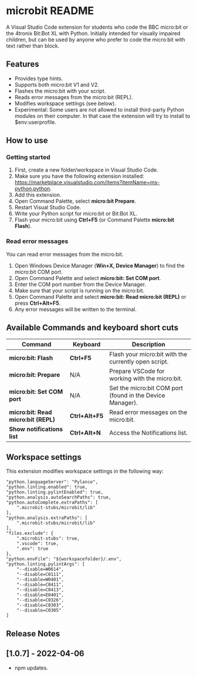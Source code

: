 # microbit README

A Visual Studio Code extension for students who code the BBC micro:bit or the 4tronix Bit:Bot XL with Python. Initially intended for visually impaired children, but can be used by anyone who prefer to code the micro:bit with text rather than block.

## Features

* Provides type hints.
* Supports both micro:bit V1 and V2.
* Flashes the micro:bit with your script.
* Reads error messages from the micro:bit (REPL).
* Modifies workspace settings (see below).
* Experimental: Some users are not allowed to install third-party Python modules on their computer. In that case the extension will try to install to $env:userprofile.

## How to use

### Getting started

1. First, create a new folder/workspace in Visual Studio Code.
2. Make sure you have the following extension installed: https://marketplace.visualstudio.com/items?itemName=ms-python.python.
3. Add this extension.
4. Open Command Palette, select __micro:bit Prepare__.
5. Restart Visual Studio Code.
6. Write your Python script for micro:bit or Bit:Bot XL.
7. Flash your micro:bit using __Ctrl+F5__ (or Command Palette __micro:bit Flash__).

### Read error messages

You can read error messages from the micro:bit.

1. Open Windows Device Manager (__Win+X, Device Manager__) to find the micro:bit COM port.
2. Open Command Palette and select __micro:bit: Set COM port__.
3. Enter the COM port number from the Device Manager.
4. Make sure that your script is running on the micro:bit.
5. Open Command Palette and select __micro:bit: Read micro:bit (REPL)__ or press __Ctrl+Alt+F5__.
6. Any error messages will be written to the terminal.

## Available Commands and keyboard short cuts

| Command                              | Keyboard        | Description                                              |
| -----------                          | -----------     | -----------                                              |
| __micro:bit: Flash__                 | __Ctrl+F5__     | Flash your micro:bit with the currently open script.     |
| __micro:bit: Prepare__               | N/A             | Prepare VSCode for working with the micro:bit.           |
| __micro:bit: Set COM port__          | N/A             | Set the micro:bit COM port (found in the Device Manager).|
| __micro:bit: Read micro:bit (REPL)__ | __Ctrl+Alt+F5__ | Read error messages on the micro:bit.                    |
| __Show notifications list__          | __Ctrl+Alt+N__  | Access the Notifications list.                           |

## Workspace settings

This extension modifies workspace settings in the following way:

```
"python.languageServer": "Pylance",
"python.linting.enabled": true,
"python.linting.pylintEnabled": true,
"python.analysis.autoSearchPaths": true,
"python.autoComplete.extraPaths": [
    ".microbit-stubs/microbit/lib"
],
"python.analysis.extraPaths": [
    ".microbit-stubs/microbit/lib"
],
"files.exclude": {
    ".microbit-stubs": true,
    ".vscode": true,
    ".env": true
},
"python.envFile": "${workspacefolder}/.env",
"python.linting.pylintArgs": [
    "--disable=W0614",
    "--disable=C0111",
    "--disable=W0401",
    "--disable=C0411",
    "--disable=C0413",
    "--disable=E0401",
    "--disable=C0326",
    "--disable=C0303",
    "--disable=C0305"
]
```

## Release Notes

## [1.0.7] - 2022-04-06

* npm updates.